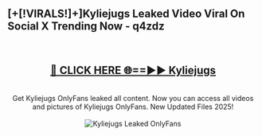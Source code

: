 <h2>[+[!VIRALS!]+]Kyliejugs Leaked Video Viral On Social X Trending Now - q4zdz</h2>
<br>
<div align="center">
<h2><a href="https://libra.edu.pl?Kyliejugs" rel="nofollow">🔴 CLICK HERE 🌐==►► Kyliejugs</a></h2>
<br>
Get Kyliejugs OnlyFans leaked all content. Now you can access all videos and pictures of Kyliejugs OnlyFans. New Updated Files 2025!
<br>
<br>
<a href="https://libra.edu.pl?Kyliejugs" rel="nofollow" data-target="animated-image.originalLink"><img src="https://i.ibb.co.com/WyWwxjT/player-gif2.gif" alt="Kyliejugs Leaked OnlyFans" style="max-width: 100%; display: inline-block;" data-target="animated-image.originalImage"></a>
</div>
<br>